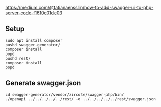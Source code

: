 https://medium.com/@tatianaensslin/how-to-add-swagger-ui-to-php-server-code-f1610c01dc03

## Setup
```shell
sudo apt install composer
pushd swagger-generator/
composer install
popd
pushd rest/
composer install
popd
```

## Generate swagger.json
```shell
cd swagger-generator/vendor/zircote/swagger-php/bin/
./openapi ../../../../../rest/ -o ../../../../../rest/swagger.json
```
